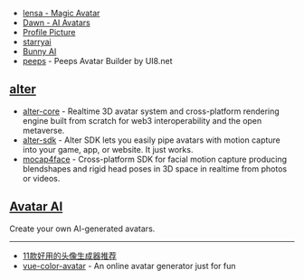 - [lensa - Magic Avatar](https://prisma-ai.com/lensa)
- [Dawn - AI Avatars](https://play.google.com/store/apps/details?id=com.bendingspoons.dawn.ai&hl=en_SG&gl=US)
- [Profile Picture](https://www.profilepicture.ai/)
- [starryai](https://starryai.com/starrytars)
- [Bunny AI](https://bunny.net/blog/introducing-bunny-optimizer-ai-a-new-way-of-creating-content/)
- [peeps](https://peeps.ui8.net/) - Peeps Avatar Builder by UI8.net

## [alter](https://github.com/facemoji)

- [alter-core](https://github.com/zhbhun/alter-core) - Realtime 3D avatar system and cross-platform rendering engine built from scratch for web3 interoperability and the open metaverse.
- [alter-sdk](https://github.com/zhbhun/alter-sdk) - Alter SDK lets you easily pipe avatars with motion capture into your game, app, or website. It just works.
- [mocap4face](https://github.com/zhbhun/mocap4face) - Cross-platform SDK for facial motion capture producing blendshapes and rigid head poses in 3D space in realtime from photos or videos.

## [Avatar AI](https://avatarai.me/?r=10839)

Create your own AI-generated avatars.

---

- [11款好用的头像生成器推荐](https://www.v1tx.com/post/best-avatar-generator/)
- [vue-color-avatar](https://github.com/Codennnn/vue-color-avatar) - An online avatar generator just for fun
